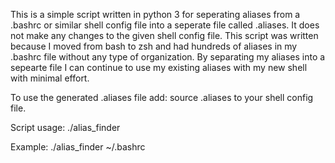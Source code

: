 This is a simple script written in python 3 for seperating aliases from a
.bashrc or similar shell config file into a seperate file called .aliases. It
does not make any changes to the given shell config file. This script was
written because I moved from bash to zsh and had hundreds of aliases in
my .bashrc file without any type of organization. By separating my aliases into
a sepearte file I can continue to use my existing aliases with my new shell with
minimal effort. 

To use the generated .aliases file add:
source .aliases
to your shell config file.

Script usage:
./alias_finder <shell config file>

Example:
./alias_finder ~/.bashrc
